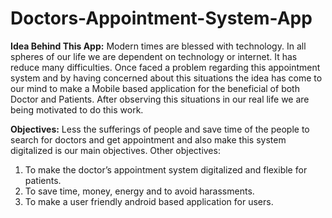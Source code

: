# Doctors-Appointment-System-App

**Idea Behind This App:** Modern times are blessed with technology. In all spheres of our life we are dependent on technology or internet. It has reduce many difficulties. 
Once faced a problem regarding this appointment system and by having concerned about this situations  the idea has come to our mind to make a Mobile based application for the beneficial of both Doctor and Patients. After observing this situations in our real life we are being motivated to do this work.

**Objectives:** Less the sufferings of people and save time of the people to search for doctors and get appointment and also make this system digitalized is our main objectives.  Other objectives:
1. To make the doctor’s appointment system digitalized and flexible for patients.
2. To save time, money, energy and to avoid harassments.
3. To make a user friendly android based application for users.
